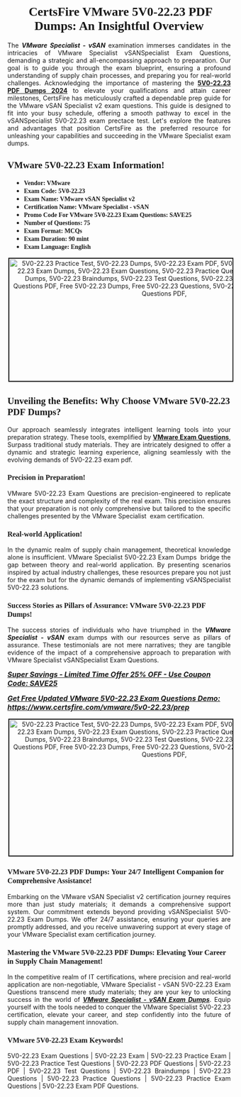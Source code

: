 <h1 style="text-align: center;"><strong><span style="display:block; color:#Black; "><span style="font-family:Times New Roman,Times,serif;"> CertsFire VMware 5V0-22.23 PDF Dumps: An Insightful Overview</span></span></strong></h1>

<p style="text-align:justify">The <em><strong>VMware Specialist - vSAN </strong></em>examination immerses candidates in the intricacies of VMware Specialist vSANSpecialist Exam Questions, demanding a strategic and all-encompassing approach to preparation. Our goal is to guide you through the exam blueprint, ensuring a profound understanding of supply chain processes, and preparing you for real-world challenges. Acknowledging the importance of mastering the <strong><a href="https://www.certsfire.com/vmware/5v0-22.23/info">5V0-22.23 PDF Dumps 2024</a></strong> to elevate your qualifications and attain career milestones, CertsFire has meticulously crafted a dependable prep guide for the VMware vSAN Specialist v2 exam questions. This guide is designed to fit into your busy schedule, offering a smooth pathway to excel in the vSANSpecialist 5V0-22.23 exam prectace test. Let's explore the features and advantages that position CertsFire as the preferred resource for unleashing your capabilities and succeeding in the VMware Specialist exam dumps.</p>

<h2><span style="color:#Black;display:block;"><strong><span style="font-family:Times New Roman,Times,serif;">VMware 5V0-22.23 Exam Information!</span></strong></span></h2>

<ul>
	<li style="margin: 0cm 10pt;">
	<div style="background: "><span style="color:#Black;display:block;"><span style="font-size:14px;"><strong><span style="font-family:Times New Roman,Times,serif;">Vendor: VMware</span></strong></span></span></div>
	</li>
	<li style="margin: 0cm 10pt;">
	<div><span style="font-size:14px;"><span style="color:#Black;display:block;"><strong><span style="font-family:Times New Roman,Times,serif;">Exam Code: 5V0-22.23</span></strong></span></span></div>
	</li>
	<li style="margin: 0cm 10pt;">
	<div><span style="font-size:14px;"><span style="color:#Black;display:block;"><strong><span style="font-family:Times New Roman,Times,serif;">Exam Name: VMware vSAN Specialist v2</span></strong></span></span></div>
	</li>
	<li style="margin: 0cm 10pt;">
	<div><span style="font-size:14px;"><span style="color:#Black;display:block;"><strong><span style="font-family:Times New Roman,Times,serif;">Certification Name: VMware Specialist - vSAN</span></strong></span></span></div>
	</li>
	<li style="margin: 0cm 10pt;">
	<div><span style="font-size:14px;"><span style="color:#Black;display:block;"><strong><span style="font-family:Times New Roman,Times,serif;">Promo Code For VMware 5V0-22.23 Exam Questions: SAVE25</span></strong></span></span></div>
	</li>
	<li style="margin: 0cm 10pt;">
	<div><span style="font-size:14px;"><span style="color:#Black;display:block;"><strong><span style="font-family:Times New Roman,Times,serif;">Number of Questions: 75</span></strong></span></span></div>
	</li>
	<li style="margin: 0cm 10pt;">
	<div><span style="font-size:14px;"><span style="color:#Black;display:block;"><strong><span style="font-family:Times New Roman,Times,serif;">Exam Format: MCQs</span></strong></span></span></div>
	</li>
	<li style="margin: 0cm 10pt;">
	<div><span style="font-size:14px;"><span style="color:#Black;display:block;"><strong><span style="font-family:Times New Roman,Times,serif;">Exam Duration: 90 mint</span></strong></span></span></div>
	</li>
	<li style="margin: 0cm 10pt;">
	<div><span style="font-size:14px;"><span style="color:#Black;display:block;"><strong><span style="font-family:Times New Roman,Times,serif;">Exam Language: English</span></strong></span></span></div>
	</li>
</ul>

<p style="text-align: center;"><img alt="5V0-22.23 Practice Test, 5V0-22.23 Dumps, 5V0-22.23 Exam PDF, 5V0-22.23 Practice Exam, 5V0-22.23 Exam Dumps, 5V0-22.23 Exam Questions, 5V0-22.23 Practice Questions, 5V0-22.23 Practice Dumps, 5V0-22.23 Braindumps, 5V0-22.23 Test Questions, 5V0-22.23 Dumps PDF, 5V0-22.23 Questions PDF, Free 5V0-22.23 Dumps, Free 5V0-22.23 Questions, 5V0-22.23 Dumps PDF, 5V0-22.23 Questions PDF," src="https://i.imgur.com/Yb1uRbS.jpeg" style="width: 700px; height: 276px; border-width: 2px; border-style: solid; margin: 2px;" /></p>

<h2><strong><span style="display:block; color:#Black; "><span style="font-family:Times New Roman,Times,serif;">Unveiling the Benefits: Why Choose VMware 5V0-22.23 PDF Dumps?</span></span></strong></h2>

<p style="text-align:justify">Our approach seamlessly integrates intelligent learning tools into your preparation strategy. These tools, exemplified by <strong><a href="https://www.certsfire.com/exams/vmware">VMware Exam Questions</a></strong>, Surpass traditional study materials. They are intricately designed to offer a dynamic and strategic learning experience, aligning seamlessly with the evolving demands of 5V0-22.23 exam pdf.</p>

<h3><strong><span style="display:block; color:#Black; "><span style="font-family:Times New Roman,Times,serif;">Precision in Preparation!</span></span></strong></h3>

<p style="text-align:justify">VMware 5V0-22.23 Exam Questions are precision-engineered to replicate the exact structure and complexity of the real exam. This precision ensures that your preparation is not only comprehensive but tailored to the specific challenges presented by the VMware Specialist  exam certification.</p>

<h3><strong><span style="display:block; color:#Black; "><span style="font-family:Times New Roman,Times,serif;">Real-world Application!</span></span></strong></h3>

<p style="text-align:justify">In the dynamic realm of supply chain management, theoretical knowledge alone is insufficient. VMware Specialist 5V0-22.23 Exam Dumps  bridge the gap between theory and real-world application. By presenting scenarios inspired by actual industry challenges, these resources prepare you not just for the exam but for the dynamic demands of implementing vSANSpecialist 5V0-22.23 solutions.</p>

<h3><strong><span style="display:block; color:#Black; "><span style="font-family:Times New Roman,Times,serif;">Success Stories as Pillars of Assurance: VMware 5V0-22.23 PDF Dumps!</span></span></strong></h3>

<p style="text-align:justify">The success stories of individuals who have triumphed in the <em><strong>VMware Specialist - vSAN</strong></em> exam dumps with our resources serve as pillars of assurance. These testimonials are not mere narratives; they are tangible evidence of the impact of a comprehensive approach to preparation with VMware Specialist vSANSpecialist Exam Questions.</p>

<p><span style="font-size:16px;"><strong><u><em>Super Savings - Limited Time Offer 25% OFF - Use Coupon Code: SAVE25</em></u></strong></span></p>

<p><span style="font-size:16px;"><strong><u><em>Get Free Updated VMware 5V0-22.23 Exam Questions Demo: <a href="https://www.certsfire.com/vmware/5v0-22.23/prep">https://www.certsfire.com/vmware/5v0-22.23/prep</a></em></u></strong></span></p>

<p style="text-align: center;"><img alt="5V0-22.23 Practice Test, 5V0-22.23 Dumps, 5V0-22.23 Exam PDF, 5V0-22.23 Practice Exam, 5V0-22.23 Exam Dumps, 5V0-22.23 Exam Questions, 5V0-22.23 Practice Questions, 5V0-22.23 Practice Dumps, 5V0-22.23 Braindumps, 5V0-22.23 Test Questions, 5V0-22.23 Dumps PDF, 5V0-22.23 Questions PDF, Free 5V0-22.23 Dumps, Free 5V0-22.23 Questions, 5V0-22.23 Dumps PDF, 5V0-22.23 Questions PDF," src="https://i.imgur.com/JMLL4PM.jpeg" style="width: 700px; height: 307px; border-width: 2px; border-style: solid; margin: 2px;" /></p>

<h3><strong><span style="display:block; color:#Black; "><span style="font-family:Times New Roman,Times,serif;">VMware 5V0-22.23 PDF Dumps: Your 24/7 Intelligent Companion for Comprehensive Assistance!</span></span></strong></h3>

<p style="text-align:justify">Embarking on the VMware vSAN Specialist v2 certification journey requires more than just study materials; it demands a comprehensive support system. Our commitment extends beyond providing vSANSpecialist 5V0-22.23 Exam Dumps. We offer 24/7 assistance, ensuring your queries are promptly addressed, and you receive unwavering support at every stage of your VMware Specialist exam certification journey.</p>

<h3><strong><span style="display:block; color:#Black; "><span style="font-family:Times New Roman,Times,serif;">Mastering the VMware 5V0-22.23 PDF Dumps: Elevating Your Career in Supply Chain Management!</span></span></strong></h3>

<p style="text-align:justify">In the competitive realm of IT certifications, where precision and real-world application are non-negotiable, VMware Specialist - vSAN 5V0-22.23 Exam Questions transcend mere study materials; they are your key to unlocking success in the world of <u><em><strong>VMware Specialist - vSAN Exam Dumps</strong></em></u>. Equip yourself with the tools needed to conquer the VMware Specialist 5V0-22.23 certification, elevate your career, and step confidently into the future of supply chain management innovation.</p>

<h3><strong><span style="display:block; color:#Black; "><span style="font-family:Times New Roman,Times,serif;">VMware 5V0-22.23 Exam Keywords!</span></span></strong></h3>

<p style="text-align:justify">5V0-22.23 Exam Questions | 5V0-22.23 Exam | 5V0-22.23 Practice Exam | 5V0-22.23 Practice Test Questions | 5V0-22.23 PDF Questions | 5V0-22.23 PDF | 5V0-22.23 Test Questions | 5V0-22.23 Braindumps | 5V0-22.23 Questions | 5V0-22.23 Practice Questions | 5V0-22.23 Practice Exam Questions | 5V0-22.23 Exam PDF Questions.</p>
